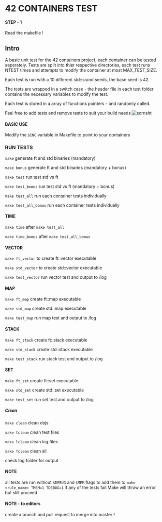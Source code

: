 # 42 CONTAINERS TEST

#### STEP - 1
Read the makefile !

## Intro

A basic unit test for the 42 containers project, each container can be tested seperately.
Tests are split into thier respective directories, each test runs NTEST times and attempts
to modify the container at most MAX_TEST_SIZE.

Each test is run with a 10 different std::srand seeds, the base seed is 42.

The tests are wrapped in a switch case - the header file in each test folder contains
the necessary variables to modify the test.

Each test is stored in a array of functions pointers - and randomly called.

Feel free to add tests and remove tests to suit your build needs
![scrnsht](https://user-images.githubusercontent.com/61289826/158004120-f8537caf-8fe0-4316-a21b-eee6b9cc16b7.png)
#### BASIC USE

Modify the ```$INC``` variable in Makefile to point to your containers

### RUN TESTS

```make```              generate ft and std binaries (mandatory)

```make bonus```        generate ft and std binaries (mandatory + bonus)

```make test```         run test std vs ft

```make test_bonus```   run test std vs ft (mandatory + bonus)

```make test_all```      run each container tests individually

```make test_all_bonus``` run each container tests individually

#### TIME

```make time```  after ```make test_all```

```make time_bonus```  after ```make test_all_bonus```

#### VECTOR
```make ft_vector```    to create ft::vector executable

```make std_vector```   to create std::vector executable

```make test_vector```  run vector test and output to /log
#### MAP
```make ft_map```		create ft::map executable

```make std_map```		create std::map executable

```make test_map```		run map test and output to /log
#### STACK
```make ft_stack```		create ft::stack executable

```make std_stack```	create std::stack executable

```make test_stack```	run stack test and output to /log
#### SET
```make ft_set```		create ft::set executable

```make std_set```		create std::set executable

```make test_set```		run set test and output to /log
##### Clean
```make clean```		clean objs

```make tclean```       clean test files

```make lclean```       clean log files

```make fclean```       clean all

check log folder for output

#### NOTE
all tests are run without ```$DEBUG``` and ```$MEM``` flags
to add them to ```make <rule_name> TMEM=1 TDEBUG=1```
if any of the tests fail Make will throw an error but still proceed
#### NOTE - to editors
create a branch and pull request to merge into master !
